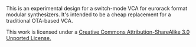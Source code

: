 This is an experimental design for a switch-mode VCA for eurorack format modular synthesizers.  It's intended to be a cheap replacement for a traditional OTA-based VCA.

This work is licensed under a [Creative Commons Attribution-ShareAlike 3.0 Unported License.](http://creativecommons.org/licenses/by-sa/3.0/deed.en_US)